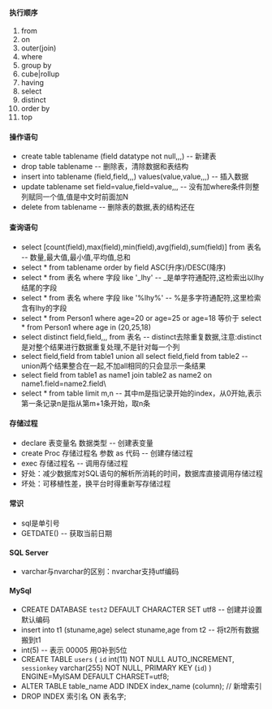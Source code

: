 #### 执行顺序
1. from
2. on
3. outer(join)
4. where
5. group by
6. cube|rollup
7. having
8. select
9. distinct
10. order by
11. top

#### 操作语句
* create table tablename (field datatype not null,,,) -- 新建表
* drop table tablename -- 删除表，清除数据和表结构
* insert into tablename (field,field,,,) values(value,value,,,) -- 插入数据
* update tablename set field=value,field=value,,, -- 没有加where条件则整列赋同一个值,值是中文时前面加N
* delete from tablename -- 删除表的数据,表的结构还在

#### 查询语句
* select [count(field),max(field),min(field),avg(field),sum(field)] from 表名 -- 数量,最大值,最小值,平均值,总和
* select * from tablename order by field ASC(升序)/DESC(降序)
* select * from 表名 where 字段 like '\_lhy' -- \_是单字符通配符,这检索出以lhy结尾的字段
* select * from 表名 where 字段 like '%lhy%' -- %是多字符通配符,这里检索含有lhy的字段
* select * from Person1 where age=20 or age=25 or age=18
等价于 select * from Person1 where age in (20,25,18)
* select distinct field,field,,, from 表名 -- distinct去除重复数据,注意:distinct是对整个结果进行数据重复处理,不是针对每一个列
* select field,field from table1 union all select field,field from table2 -- union两个结果整合在一起,不加all相同的只会显示一条结果
* select field from table1 as name1 join table2 as name2 on name1.field=name2.field\
* select * from table limit m,n -- 其中m是指记录开始的index，从0开始,表示第一条记录n是指从第m+1条开始，取n条


#### 存储过程
* declare 表变量名 数据类型 -- 创建表变量
* create Proc 存储过程名 参数 as 代码 -- 创建存储过程
* exec 存储过程名 -- 调用存储过程
* 好处：减少数据库对SQL语句的解析所消耗的时间，数据库直接调用存储过程
* 坏处：可移植性差，换平台时得重新写存储过程

#### 常识
* sql是单引号
* GETDATE() -- 获取当前日期

#### SQL Server
* varchar与nvarchar的区别：nvarchar支持utf编码

#### MySql
* CREATE DATABASE `test2` DEFAULT CHARACTER SET utf8 -- 创建并设置默认编码
* insert into t1 (stuname,age) select stuname,age from t2 -- 将t2所有数据搬到t1
* int(5)  -- 表示  00005  用0补到5位
* CREATE TABLE `users` (     `id` int(11) NOT NULL AUTO_INCREMENT,     `sessionkey` varchar(255) NOT NULL,   PRIMARY KEY (`id`)   ) ENGINE=MyISAM  DEFAULT CHARSET=utf8;
* ALTER TABLE table_name ADD INDEX index_name (column);  // 新增索引
* DROP INDEX 索引名 ON 表名字;
